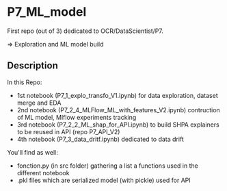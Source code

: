 # P7_ML_model

First repo (out of 3) dedicated to OCR/DataScientist/P7. 

=> Exploration and ML model build

## Description

In this Repo:
- 1st notebook (P7_1_explo_transfo_V1.ipynb) for data exploration, dataset merge and EDA
- 2nd notebook (P7_2_4_MLFlow_ML_with_features_V2.ipynb) contruction of ML model, Mlflow experiments tracking
- 3rd notebook (P7_2_2_ML_shap_for_API.ipynb) to build SHPA explainers to be reused in API (repo P7_API_V2)
- 4th notebook (P7_3_data_dritf.ipynb) dedicated to data drift

You'll find as well:
- fonction.py (in src folder) gathering a list a functions used in the different notebook
- .pkl files which are serialized model (with pickle) used for API
